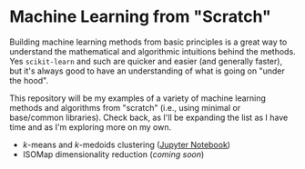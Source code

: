 # Machine Learning from "Scratch"

Building machine learning methods from basic principles is a great way to
understand the mathematical and algorithmic intuitions behind the methods. Yes
`scikit-learn` and such are quicker and easier (and generally faster), but it's
always good to have an understanding of what is going on "under the hood".

This repository will be my examples of a variety of machine learning methods
and algorithms from "scratch" (i.e., using minimal or base/common libraries).
Check back, as I'll be expanding the list as I have time and as I'm exploring
more on my own.

* $k$-means and $k$-medoids clustering ([Jupyter
  Notebook](notebooks/00_k_means.ipynb))
* ISOMap dimensionality reduction (*coming soon*)
